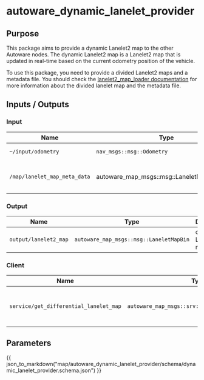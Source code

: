 # autoware_dynamic_lanelet_provider

## Purpose

This package aims to provide a dynamic Lanelet2 map to the other Autoware nodes.
The dynamic Lanelet2 map is a Lanelet2 map that is updated in real-time based
on the current odometry position of the vehicle.

To use this package, you need to provide a divided Lanelet2 maps and a metadata file.
You should check
the [lanelet2_map_loader documentation](https://autowarefoundation.github.io/autoware.universe/main/map/map_loader/#lanelet2_map_loader)
for more information about the divided lanelet map and the metadata file.

## Inputs / Outputs

### Input

| Name                         | Type                                       | Description                     |
| ---------------------------- | ------------------------------------------ | ------------------------------- |
| `~/input/odometry`           | `nav_msgs::msg::Odometry`                  | ego vehicle odometry            |
| `/map/lanelet_map_meta_data` | autoware_map_msgs::msg::LaneletMapMetaData | metadata info for lanelet2 maps |

### Output

| Name                  | Type                                    | Description                |
| --------------------- | --------------------------------------- | -------------------------- |
| `output/lanelet2_map` | `autoware_map_msgs::msg::LaneletMapBin` | dynamic Lanelet2 map topic |

### Client

| Name                                   | Type                                             | Description                                |
| -------------------------------------- | ------------------------------------------------ | ------------------------------------------ |
| `service/get_differential_lanelet_map` | `autoware_map_msgs::srv::GetSelectedLanelet2Map` | service to load differential Lanelet2 maps |

## Parameters

{{ json_to_markdown("map/autoware_dynamic_lanelet_provider/schema/dynamic_lanelet_provider.schema.json") }}
